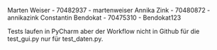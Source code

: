 Marten Weiser - 70482937 - martenweiser
Annika Zink - 70480872 - annikazink
Constantin Bendokat - 70475310 - Bendokat123

Tests laufen in PyCharm aber der Workflow nicht in Github für die test_gui.py nur für test_daten.py.
